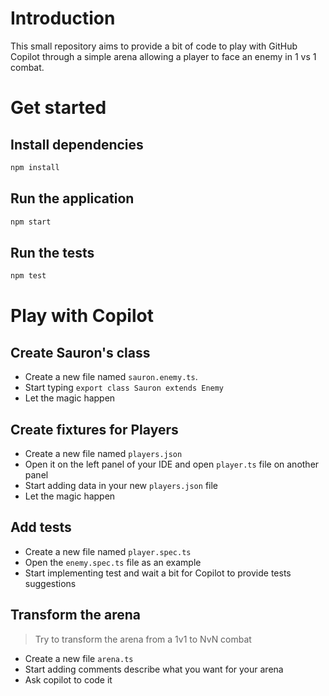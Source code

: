 # Introduction

This small repository aims to provide a bit of code to play with GitHub Copilot through a simple arena allowing a player to face an enemy in 1 vs 1 combat.

# Get started

## Install dependencies
```bash
npm install
```

## Run the application
```bash
npm start
```

## Run the tests
```bash
npm test
```


# Play with Copilot

## Create Sauron's class

- Create a new file named `sauron.enemy.ts`.
- Start typing `export class Sauron extends Enemy`
- Let the magic happen


## Create fixtures for Players

- Create a new file named `players.json`
- Open it on the left panel of your IDE and open `player.ts` file on another panel
- Start adding data in your new `players.json` file
- Let the magic happen

## Add tests

- Create a new file named `player.spec.ts`
- Open the `enemy.spec.ts` file as an example
- Start implementing test and wait a bit for Copilot to provide tests suggestions

## Transform the arena

> Try to transform the arena from a 1v1 to NvN combat

- Create a new file `arena.ts`
- Start adding comments describe what you want for your arena
- Ask copilot to code it
